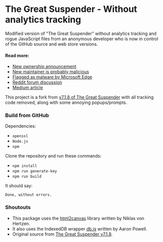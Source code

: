 # The Great Suspender - Without analytics tracking

Modified version of "The Great Suspender" without analytics tracking and rogue JavaScript files from an anonymous developer who is now in control of the GitHub source and web store versions.

#### Read more:
- [New ownership announcement](https://github.com/greatsuspender/thegreatsuspender/issues/1175)
- [New maintainer is probably malicious](https://github.com/greatsuspender/thegreatsuspender/issues/1263)
- [Flagged as malware by Microsoft Edge](https://www.windowscentral.com/great-suspender-extension-now-flagged-malware-edge-has-built-replacement)
- [Reddit forum discussion](https://old.reddit.com/r/HobbyDrama/comments/jouwq7/open_source_development_the_great_suspender_saga/)
- [Medium article](https://medium.com/nerd-for-tech/malware-in-browser-extensions-3805e8763dd5)

This project is a fork from [v7.1.8 of The Great Suspender](https://github.com/greatsuspender/thegreatsuspender) with all tracking code removed, along with some annoying popups/prompts.

### Build from GitHub

Dependencies:
- `openssl`
- `Node.js`
- `npm`

Clone the repository and run these commands:
- `npm install`
- `npm run generate-key`
- `npm run build`

It should say:
```
Done, without errors.
```

### Shoutouts

* This package uses the [html2canvas](https://github.com/niklasvh/html2canvas) library written by Niklas von Hertzen.  
* It also uses the IndexedDB wrapper [db.js](https://github.com/aaronpowell/db.js) written by Aaron Powell.  
* Original source from [The Great Suspender v7.1.8](https://github.com/greatsuspender/thegreatsuspender).
